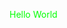 <!DOCTYPE html>
<html>
    <head>
        <title>Julia Nosal</title>
    </head>
    <body>
        <p style="color: lime;">Hello World</p>
    </body>
</html>

